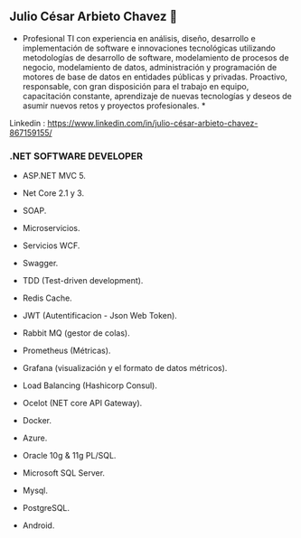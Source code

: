 ## Julio César Arbieto Chavez 👋 ##

* Profesional TI con experiencia en análisis, diseño, desarrollo e implementación de software e innovaciones tecnológicas utilizando metodologías de desarrollo de software, modelamiento de procesos de negocio, modelamiento de datos, administración y programación de motores de base de datos en entidades públicas y privadas. Proactivo, responsable, con gran disposición para el trabajo en equipo, capacitación constante, aprendizaje de nuevas tecnologías y deseos de asumir nuevos retos y proyectos profesionales. *

Linkedin : https://www.linkedin.com/in/julio-césar-arbieto-chavez-867159155/

### .NET SOFTWARE DEVELOPER ###

- ASP.NET MVC 5.
- Net Core 2.1 y 3.
- SOAP.
- Microservicios.
- Servicios WCF.
- Swagger.
- TDD (Test-driven development).
- Redis Cache.
- JWT (Autentificacion - Json Web Token).
- Rabbit MQ (gestor de colas).
- Prometheus (Métricas).
- Grafana (visualización y el formato de datos métricos).
- Load Balancing (Hashicorp Consul).
- Ocelot (NET core API Gateway).
- Docker.
- Azure.

- Oracle 10g & 11g PL/SQL.
- Microsoft SQL Server.
- Mysql.
- PostgreSQL.

- Android.

